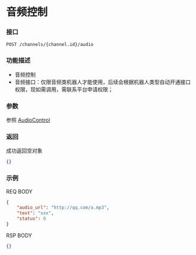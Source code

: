 # 音频控制

### 接口
`POST /channels/{channel.id}/audio`

### 功能描述

- 音频控制
- 音频接口：仅限音频类机器人才能使用，后续会根据机器人类型自动开通接口权限，现如需调用，需联系平台申请权限；


### 参数 
参照 [AudioControl](model.md#audiocontrol)

### 返回
成功返回空对象 
```json
{}
```

### 示例
REQ BODY
```json
{
    "audio_url": "http://qq.com/a.mp3",
    "text": "xxx",
    "status": 0
}
```

RSP BODY 
```json
{}
```
